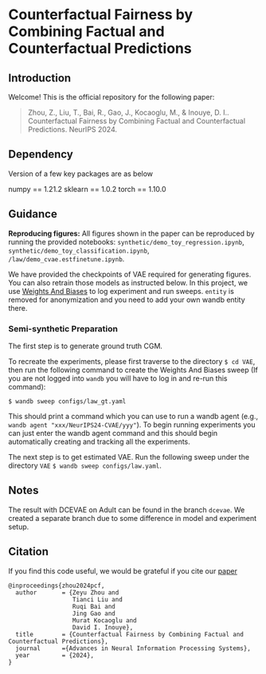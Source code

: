 # Counterfactual Fairness by Combining Factual and Counterfactual Predictions

## Introduction

Welcome! This is the official repository for the following paper:

>Zhou, Z., Liu, T., Bai, R., Gao, J., Kocaoglu, M., & Inouye, D. I.. Counterfactual Fairness by Combining Factual and Counterfactual Predictions. NeurIPS 2024.

## Dependency

Version of a few key packages are as below

numpy == 1.21.2
sklearn == 1.0.2
torch == 1.10.0

## Guidance

**Reproducing figures:** All figures shown in the paper can be reproduced by running the provided notebooks: `synthetic/demo_toy_regression.ipynb`,
`synthetic/demo_toy_classification.ipynb`, `/law/demo_cvae.estfinetune.ipynb`. 

We have provided the checkpoints of VAE required for generating figures. You can also retrain those models as instructed below.
In this project, we use [Weights And Biases](https://wandb.ai/) to log experiment and run sweeps. `entity` is removed for anonymization and you need to add your own wandb entity there.

### Semi-synthetic Preparation
The first step is to generate ground truth CGM. 

To recreate the experiments, please first traverse to the directory 
```$ cd VAE```, then run the following command to create the Weights And Biases sweep (If you are not logged into `wandb` you will have to log in and re-run this command):

```$ wandb sweep configs/law_gt.yaml```


This should print a command which you can use to run a wandb agent (e.g., `wandb agent "xxx/NeurIPS24-CVAE/yyy"`).
To begin running experiments you can just enter the wandb agent command and this should begin automatically creating and tracking all the experiments.

The next step is to get estimated VAE. Run the following sweep under the directory `VAE` 
```$ wandb sweep configs/law.yaml```.

## Notes 
The result with DCEVAE on Adult can be found in the branch `dcevae`. 
We created a separate branch due to some difference in model and experiment setup. 

## Citation
If you find this code useful, we would be grateful if you cite our [paper](https://openreview.net/forum?id=J0Itri0UiN)
```
@inproceedings{zhou2024pcf,
  author       = {Zeyu Zhou and
                  Tianci Liu and
                  Ruqi Bai and 
                  Jing Gao and 
                  Murat Kocaoglu and 
                  David I. Inouye},
  title        = {Counterfactual Fairness by Combining Factual and
Counterfactual Predictions},
  journal      ={Advances in Neural Information Processing Systems},
  year         = {2024},
}
```